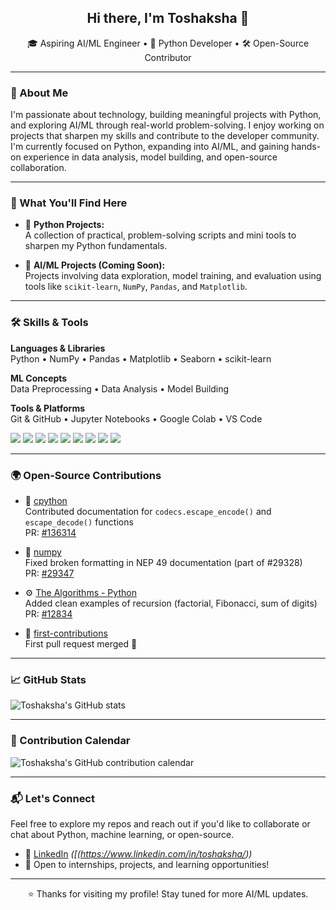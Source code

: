 <h2 align="center">Hi there, I'm Toshaksha 👋</h2>

<p align="center">
  🎓 Aspiring AI/ML Engineer • 🐍 Python Developer • 🛠️ Open-Source Contributor
</p>

---

### 🧠 About Me

I'm passionate about technology, building meaningful projects with Python, and exploring AI/ML through real-world problem-solving. I enjoy working on projects that sharpen my skills and contribute to the developer community. I'm currently focused on Python, expanding into AI/ML, and gaining hands-on experience in data analysis, model building, and open-source collaboration.

---

### 🧰 What You'll Find Here

- 🐍 **Python Projects:**  
  A collection of practical, problem-solving scripts and mini tools to sharpen my Python fundamentals.

- 🤖 **AI/ML Projects (Coming Soon):**  
  Projects involving data exploration, model training, and evaluation using tools like `scikit-learn`, `NumPy`, `Pandas`, and `Matplotlib`.

---

### 🛠️ Skills & Tools

**Languages & Libraries**  
Python • NumPy • Pandas • Matplotlib • Seaborn • scikit-learn  

**ML Concepts**  
Data Preprocessing • Data Analysis • Model Building  

**Tools & Platforms**  
Git & GitHub • Jupyter Notebooks • Google Colab • VS Code

<p align="left">
  <img src="https://img.shields.io/badge/-Python-3776AB?style=flat-square&logo=python&logoColor=white" />
  <img src="https://img.shields.io/badge/-NumPy-013243?style=flat-square&logo=numpy" />
  <img src="https://img.shields.io/badge/-Pandas-150458?style=flat-square&logo=pandas" />
  <img src="https://img.shields.io/badge/-Matplotlib-11557C?style=flat-square&logo=matplotlib" />
  <img src="https://img.shields.io/badge/-Seaborn-9A8BA5?style=flat-square" />
  <img src="https://img.shields.io/badge/-Jupyter-F37626?style=flat-square&logo=jupyter" />
  <img src="https://img.shields.io/badge/-Colab-F9AB00?style=flat-square&logo=google-colab" />
  <img src="https://img.shields.io/badge/-Git-F05032?style=flat-square&logo=git" />
  <img src="https://img.shields.io/badge/-VS%20Code-007ACC?style=flat-square&logo=visual-studio-code" />
</p>

---

### 🌍 Open-Source Contributions

- 🐍 [cpython](https://github.com/python/cpython)  
  Contributed documentation for `codecs.escape_encode()` and `escape_decode()` functions  
  PR: [#136314](https://github.com/python/cpython/pull/136314) 

- 🔢 [numpy](https://github.com/numpy/numpy)  
  Fixed broken formatting in NEP 49 documentation (part of #29328)  
  PR: [#29347](https://github.com/numpy/numpy/pull/29347) 

- ⚙️ [The Algorithms - Python](https://github.com/TheAlgorithms/Python)  
  Added clean examples of recursion (factorial, Fibonacci, sum of digits)  
  PR: [#12834](https://github.com/TheAlgorithms/Python/pull/12834) 

- 🌱 [first-contributions](https://github.com/firstcontributions/first-contributions)  
  First pull request merged 🎉

---

### 📈 GitHub Stats

![Toshaksha's GitHub stats](https://github-readme-stats.vercel.app/api?username=toshaksha&show_icons=true&theme=default&cache_seconds=1800)

---

### 📅 Contribution Calendar

![Toshaksha's GitHub contribution calendar](https://github-readme-activity-graph.vercel.app/graph?username=toshaksha&theme=github)

---

### 📬 Let's Connect

Feel free to explore my repos and reach out if you'd like to collaborate or chat about Python, machine learning, or open-source.

- 💼 [LinkedIn](#) *([(https://www.linkedin.com/in/toshaksha/))*  
- 📨 Open to internships, projects, and learning opportunities!

---

<p align="center">⭐️ Thanks for visiting my profile! Stay tuned for more AI/ML updates.</p>

